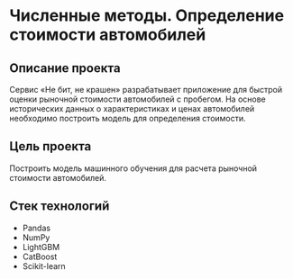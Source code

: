 # Численные методы. Определение стоимости автомобилей

## Описание проекта

Сервис «Не бит, не крашен» разрабатывает приложение для быстрой оценки рыночной стоимости автомобилей с пробегом. На основе исторических данных о характеристиках и ценах автомобилей необходимо построить модель для определения стоимости.

## Цель проекта

Построить модель машинного обучения для расчета рыночной стоимости автомобилей.

## Стек технологий

- Pandas
- NumPy
- LightGBM
- CatBoost
- Scikit-learn
